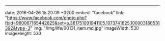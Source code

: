 ---
date: 2016-04-26 15:20:09 +0200
embed: "facebook"
link: "https://www.facebook.com/photo.php?fbid=980067165442825&set=a.381751091941105.1073741825.100003186531392&type=3"
img: "/img/life/00131_item.md.jpg"
imageWidth: 530
imageHeight: 530
